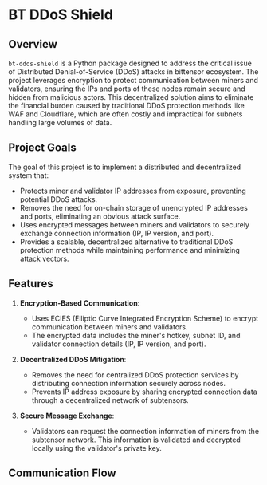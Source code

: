 # BT DDoS Shield

## Overview

`bt-ddos-shield` is a Python package designed to address the critical issue of Distributed Denial-of-Service (DDoS) attacks in bittensor ecosystem. The project leverages encryption to protect communication between miners and validators, ensuring the IPs and ports of these nodes remain secure and hidden from malicious actors. This decentralized solution aims to eliminate the financial burden caused by traditional DDoS protection methods like WAF and Cloudflare, which are often costly and impractical for subnets handling large volumes of data.

## Project Goals

The goal of this project is to implement a distributed and decentralized system that:
- Protects miner and validator IP addresses from exposure, preventing potential DDoS attacks.
- Removes the need for on-chain storage of unencrypted IP addresses and ports, eliminating an obvious attack surface.
- Uses encrypted messages between miners and validators to securely exchange connection information (IP, IP version, and port).
- Provides a scalable, decentralized alternative to traditional DDoS protection methods while maintaining performance and minimizing attack vectors.

## Features

1. **Encryption-Based Communication**:
   - Uses ECIES (Elliptic Curve Integrated Encryption Scheme) to encrypt communication between miners and validators.
   - The encrypted data includes the miner's hotkey, subnet ID, and validator connection details (IP, IP version, and port).

2. **Decentralized DDoS Mitigation**:
   - Removes the need for centralized DDoS protection services by distributing connection information securely across nodes.
   - Prevents IP address exposure by sharing encrypted connection data through a decentralized network of subtensors.

3. **Secure Message Exchange**:
   - Validators can request the connection information of miners from the subtensor network. This information is validated and decrypted locally using the validator's private key.

## Communication Flow

<div hidden>
```
@startuml CommunicationFlow

participant Validator
participant Miner
participant ExternalStorage
participant CloudProvider

Validator -> ExternalStorage: Publish Hotkey Private Key
ExternalStorage -> Miner: Fetch Validator Infos
Miner -> Miner: Encrypt Miner info with Validator Public key
Miner -> ExternalStorage: Publish Encrypted Miner Info
ExternalStorage -> Validator: Fetch Miner Infos
Validator -> Validator: Decrypt Miner Infos

@enduml
```
</div>

![](CommunicationFlow.svg)


## Installation
```
pip install bt-ddos-shield
```

## Contribution Guidelines

To contribute to the `bt-ddos-shield` package, the steps below:

### 1. Clone the Repository:

```bash
git clone https://github.com/bactensor/bt-ddos-shield.git
cd bt-ddos-shield
```

### 2. Install Dependencies:

```bash
python3 -m venv .venv
source .venv/bin/activate
pip install poetry
poetry install
```

### 3. Build the Pacakge:
```bash
poetry build
```

### 4. Run Tests:
```bash
poetry run pytest
```

### 5. Local Pacakge Usage

To install the package locally for development purposes:
```bash
pip insatll -e <path/to/package>
```

### 6. Publish the Package
```bash
poetry publish
```

## License

See the [LICENSE](./LICENSE) file for more details.
